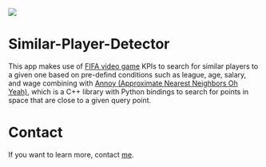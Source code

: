 ![](https://img.shields.io/github/license/hadisotudeh/similar-player-detector)

# Similar-Player-Detector

This app makes use of [FIFA video game](https://sofifa.com) KPIs to search for similar players to a given one based on pre-defind conditions such as league, age, salary, and wage combining with [Annoy (Approximate Nearest Neighbors Oh Yeah)](https://github.com/spotify/annoy), which is a C++ library with Python bindings to search for points in space that are close to a given query point.

# Contact
If you want to learn more, contact [me](hadisotudeh1992@gmail.com).
